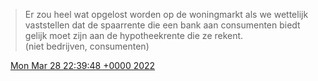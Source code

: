 > Er zou heel wat opgelost worden op de woningmarkt als we wettelijk vaststellen dat de spaarrente die een bank aan consumenten biedt gelijk moet zijn aan de hypotheekrente die ze rekent\.   
> \(niet bedrijven, consumenten\)

<img src="../../media/tweet.ico" width="12" /> [Mon Mar 28 22:39:48 +0000 2022](https://twitter.com/DromerDenker/status/1508574605996343300)